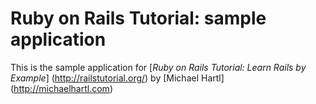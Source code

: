 # Ruby on Rails Tutorial: sample application

This is the sample application for 
[*Ruby on Rails Tutorial: Learn Rails by Example*] (http://railstutorial.org/)
by [Michael Hartl] (http://michaelhartl.com)